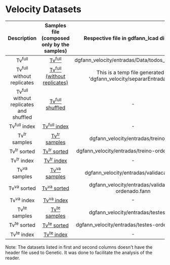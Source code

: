 # Velocity Datasets

Description | Samples file (composed only by the samples) | Respective file in gdfann\_lcad directory
:------------:|:---------------------------------------------:|:-------:
Tv<sup>full</sup> | [Tv<sup>full</sup>](Tv_full.fann) | dgfann\_velocity/entradas/Data/todos_dados.fann
Tv<sup>full</sup> without replicates | [Tv<sup>full</sup> (without replicates)](Tv_full-no_duplicates.fann) | This is a temp file generated in 'dgfann\_velocity/separarEntradas.py'
Tv<sup>full</sup> without replicates and shuffled | [Tv<sup>full</sup> shuffled](Tv_full-shuffled.fann) | -
Tv<sup>full</sup> index    | [Tv<sup>full</sup> index](Tv_full-index.csv) | -
Tv<sup>tr</sup> samples    | [Tv<sup>tr</sup> samples](train.fann) | dgfann\_velocity/entradas/treino.fann
Tv<sup>tr</sup> sorted     | [Tv<sup>tr</sup> sorted](train-sorted.fann) | dgfann\_velocity/entradas/treino-ordenado.fann
Tv<sup>tr</sup> index      | [Tv<sup>tr</sup> index](train-index.csv) | -
Tv<sup>va</sup> samples    | [Tv<sup>va</sup> samples](validation.fann) | dgfann\_velocity/entradas/validacao.fann
Tv<sup>va</sup> sorted     | [Tv<sup>va</sup> sorted](validation-sorted.fann) | dgfann\_velocity/entradas/validacao-ordenado.fann
Tv<sup>va</sup> index      | [Tv<sup>va</sup> index](validation-index.csv) | -
Tv<sup>te</sup> samples    | [Tv<sup>te</sup> samples](tests.fann) | dgfann\_velocity/entradas/testes.fann
Tv<sup>te</sup> sorted     | [Tv<sup>te</sup> sorted](tests-sorted.fann) | dgfann\_velocity/entradas/testes-ordenado.fann
Tv<sup>te</sup> index      | [Tv<sup>te</sup> index](tests-index.csv) | -

Note: The datasets listed in first and second columns doesn't have the header file used to Genetic. It was done to facilitate the analysis of the reader.
